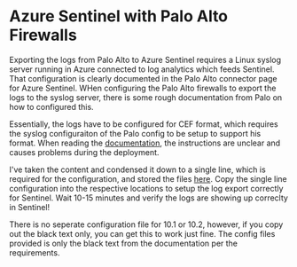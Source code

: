 # Azure Sentinel with Palo Alto Firewalls

Exporting the logs from Palo Alto to Azure Sentinel requires a Linux syslog server running in Azure connected to log analytics which feeds Sentinel. That configuration is clearly documented in the Palo Alto connector page for Azure Sentinel. WHen configuring the Palo Alto firewalls to export the logs to the syslog server, there is some rough documentation from Palo on how to configured this.

Essentially, the logs have to be configured for CEF format, which requires the syslog configuraiton of the Palo config to be setup to support his format. When reading the [documentation](https://docs.paloaltonetworks.com/content/dam/techdocs/en_US/pdf/cef/pan-os-10-0-cef-configuration-guide.pdf), the instructions are unclear and causes problems during the deployment.

I've taken the content and condensed it down to a single line, which is required for the configuration, and stored the files [here](https://github.com/tpeterson66/Utopia/tree/main/palo_alto). Copy the single line configuration into the respective locations to setup the log export correctly for Sentinel. Wait 10-15 minutes and verify the logs are showing up correclty in Sentinel!

There is no seperate configuration file for 10.1 or 10.2, however, if you copy out the black text only, you can get this to work just fine. The config files provided is only the black text from the documentation per the requirements.
